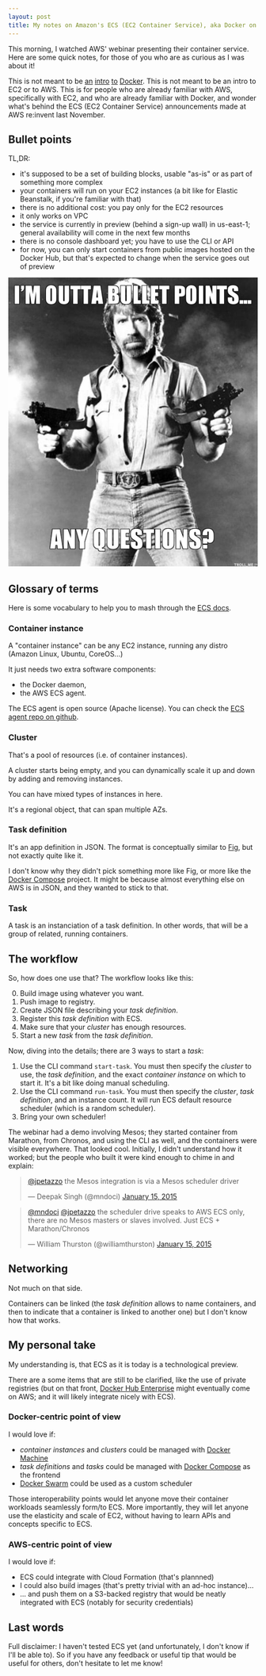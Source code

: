```yaml
---
layout: post
title: My notes on Amazon's ECS (EC2 Container Service), aka Docker on AWS
---
```


This morning, I watched AWS' webinar presenting their container service.
Here are some quick notes, for those of you who are as curious as I was
about it!

This is not meant to be
[an](http://vimeo.com/111751807)
[intro](https://sysadmincasts.com/episodes/31-introduction-to-docker)
[to](https://www.youtube.com/watch?v=FdkNAjjO5yQ)
[Docker](https://www.docker.com/whatisdocker/).
This is not meant to be an
intro to EC2 or to AWS. This is for people who are already familiar with
AWS, specifically with EC2, and who are already familiar with Docker,
and wonder what's behind the ECS (EC2 Container Service) announcements
made at AWS re:invent last November.


## Bullet points

TL,DR:

- it's supposed to be a set of building blocks, usable "as-is" or as
  part of something more complex
- your containers will run on your EC2 instances (a bit like for Elastic
  Beanstalk, if you're familiar with that)
- there is no additional cost: you pay only for the EC2 resources
- it only works on VPC
- the service is currently in preview (behind a sign-up wall)
  in us-east-1; general availability will come in the next few months
- there is no console dashboard yet; you have to use the CLI or API
- for now, you can only start containers from public images hosted
  on the Docker Hub, but that's expected to change when the service
  goes out of preview

![I'm out of bullet points](/assets/bulletpoints.jpg)

## Glossary of terms

Here is some vocabulary to help you to mash through the [ECS docs].


### Container instance

A "container instance" can be any EC2 instance, running any distro
(Amazon Linux, Ubuntu, CoreOS...)

It just needs two extra software components:

- the Docker daemon,
- the AWS ECS agent.

The ECS agent is open source (Apache license). You can check the
[ECS agent repo on github].


### Cluster

That's a pool of resources (i.e. of container instances).

A cluster starts being empty, and you can dynamically scale it up and
down by adding and removing instances.

You can have mixed types of instances in here.

It's a regional object, that can span multiple AZs.


### Task definition

It's an app definition in JSON. The format is conceptually similar
to [Fig], but not exactly quite like it.

I don't know why they didn't pick something more like Fig, or more
like the [Docker Compose] project. It might be because almost everything
else on AWS is in JSON, and they wanted to stick to that.


### Task

A task is an instanciation of a task definition. In other words, that will
be a group of related, running containers.


## The workflow

So, how does one use that? The workflow looks like this:

0. Build image using whatever you want.
1. Push image to registry.
2. Create JSON file describing your *task definition*.
3. Register this *task definition* with ECS.
4. Make sure that your *cluster* has enough resources.
5. Start a new *task* from the *task definition*.

Now, diving into the details; there are 3 ways to start a *task*:

1. Use the CLI command `start-task`. You must then specify the *cluster*
   to use, the *task definition*, and the exact *container instance* on
   which to start it. It's a bit like doing manual scheduling.
2. Use the CLI command `run-task`. You must then specify the *cluster*,
   *task definition*, and an instance count. It will run ECS default
   resource scheduler (which is a random scheduler).
3. Bring your own scheduler!

The webinar had a demo involving Mesos; they started container from
Marathon, from Chronos, and using the CLI as well, and the containers
were visible everywhere. That looked cool. Initially, I didn't
understand how it worked; but the people who built it were kind enough
to chime in and explain:

<blockquote class="twitter-tweet" data-conversation="none" lang="en"><p><a href="https://twitter.com/jpetazzo">@jpetazzo</a> the Mesos integration is via a Mesos scheduler driver</p>&mdash; Deepak Singh (@mndoci) <a href="https://twitter.com/mndoci/status/555554709650436097">January 15, 2015</a></blockquote>
<script async src="//platform.twitter.com/widgets.js" charset="utf-8"></script>

<blockquote class="twitter-tweet" data-conversation="none" lang="en"><p><a href="https://twitter.com/mndoci">@mndoci</a> <a href="https://twitter.com/jpetazzo">@jpetazzo</a> the scheduler drive speaks to AWS ECS only, there are no Mesos masters or slaves involved.  Just ECS + Marathon/Chronos</p>&mdash; William Thurston (@williamthurston) <a href="https://twitter.com/williamthurston/status/555631721769488384">January 15, 2015</a></blockquote>
<script async src="//platform.twitter.com/widgets.js" charset="utf-8"></script>


## Networking

Not much on that side.

Containers can be linked (the *task definition* allows to name
containers, and then to indicate that a container is linked to
another one) but I don't know how that works.


## My personal take

My understanding is, that ECS as it is today is a technological preview.

There are a some items that are still to be clarified, like the use
of private registries (but on that front, [Docker Hub Enterprise] might
eventually come on AWS; and it will likely integrate nicely with ECS).


### Docker-centric point of view

I would love if:

- *container instances* and *clusters* could be managed with
  [Docker Machine]
- *task definitions* and *tasks* could be managed with [Docker Compose]
  as the frontend
- [Docker Swarm] could be used as a custom scheduler

Those interoperability points would let anyone move their container
workloads seamlessly form/to ECS. More importantly, they will let
anyone use the elasticity and scale of EC2, without having to learn
APIs and concepts specific to ECS.


### AWS-centric point of view

I would love if:

- ECS could integrate with Cloud Formation (that's plannned)
- I could also build images (that's pretty trivial with an
  ad-hoc instance)...
- ... and push them on a S3-backed registry that would be
  neatly integrated with ECS (notably for security credentials)


## Last words

Full disclaimer: I haven't tested ECS yet (and unfortunately,
I don't know if I'll be able to). So if you have any feedback
or useful tip that would be useful for others, don't hesitate
to let me know!


[ECS docs]: http://aws.amazon.com/documentation/ecs/
[ECS agent repo on github]: http://aws.amazon.com/documentation/ecs/
[Fig]: http://www.fig.sh
[Docker Compose]: http://blog.docker.com/tag/docker-compose/
[Docker Machine]: https://github.com/docker/machine
[Docker Swarm]: https://github.com/docker/swarm
[Docker Hub Enterprise]: http://blog.docker.com/2014/12/docker-announces-docker-hub-enterprise/
